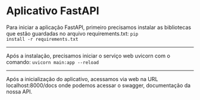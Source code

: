 # Aplicativo FastAPI
Para iniciar a aplicação FastAPI, primeiro precisamos instalar as bibliotecas que estão guardadas no arquivo requirements.txt:
<code>pip install -r requirements.txt</code>
<hr>
Após a instalação, precisamos iniciar o serviço web uvicorn com o comando:
<code>uvicorn main:app --reload</code>
<hr>
Após a inicialização do aplicativo, acessamos via web na URL localhost:8000/docs onde podemos acessar o swagger, documentação da nossa API.
